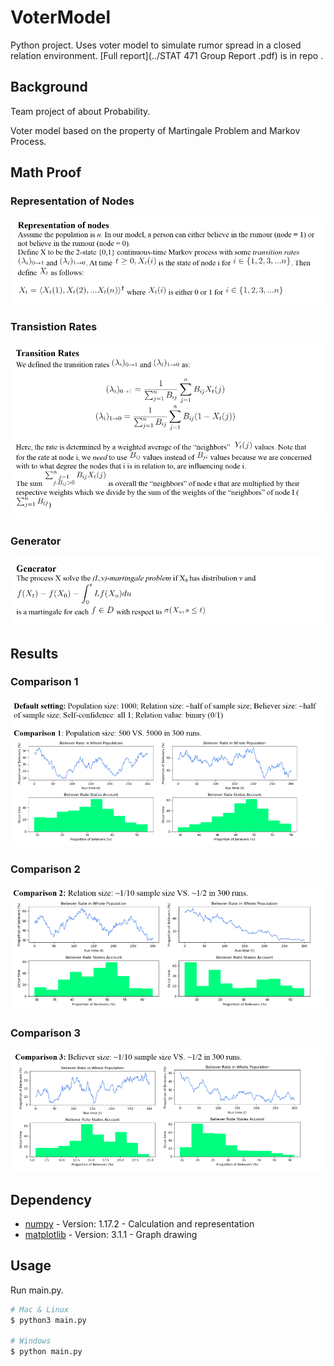 # VoterModel
 Python project. Uses voter model to simulate rumor spread in a closed relation environment.
[Full report](../STAT 471 Group Report .pdf) is in repo .


## Background
Team project of about Probability.

Voter model based on the property of Martingale Problem and Markov Process.


## Math Proof

### Representation of Nodes
![Representation of Nodes](/ScreenShots/Nodes.PNG)

### Transistion Rates
![Transistion Rates](/ScreenShots/Transition.PNG)

### Generator
![Generator](/ScreenShots/Generator.PNG)


## Results

### Comparison 1
![Comparison 1](/ScreenShots/R1.PNG)

### Comparison 2
![Comparison 2](/ScreenShots/R2.PNG)

### Comparison 3
![Comparison 3](/ScreenShots/R3.PNG)


## Dependency
- [numpy](https://numpy.org/) - Version: 1.17.2 - Calculation and representation
- [matplotlib](https://matplotlib.org/) - Version: 3.1.1 - Graph drawing


## Usage
Run main.py.
```sh
# Mac & Linux
$ python3 main.py

# Windows
$ python main.py
```

